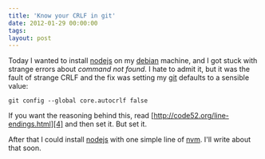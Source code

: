 ```yaml
---
title: 'Know your CRLF in git'
date: 2012-01-29 00:00:00 
tags: 
layout: post
---
```

Today I wanted to install [nodejs][0] on my [debian][1] machine, and I got stuck with strange errors about *command not found*. I hate to admit it, but it was the fault of strange CRLF and the fix was setting my [git][2] defaults to a sensible value:

    git config --global core.autocrlf false

If you want the reasoning behind this, read [http://code52.org/line-endings.html][4] and then set it. But set it.

After that I could install [nodejs][0] with one simple line of [nvm][3]. I'll write about that soon.

[0]: http://nodejs.org/
[1]: http://debian.org/
[2]: http://git-scm.org/
[3]: https://github.com/creationix/nvm#readme
[4]: http://code52.org/line-endings.html
